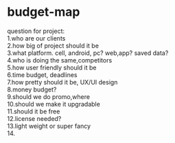 # budget-map

question for project:  
1.who are our clients  
2.how big of project should it be  
3.what platform. cell, android, pc? web,app? saved data?    
4.who is doing the same,competitors  
5.how user friendly should it be  
6.time budget, deadlines  
7.how pretty should it be, UX/UI design  
8.money budget?  
9.should we do promo,where   
10.should we make it upgradable  
11.should it be free  
12.license needed?  
13.light weight or super fancy  
14.

